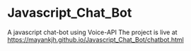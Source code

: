 # Javascript_Chat_Bot
A javascript chat-bot using Voice-API
The project is live at  https://mayankjh.github.io/Javascript_Chat_Bot/chatbot.html
